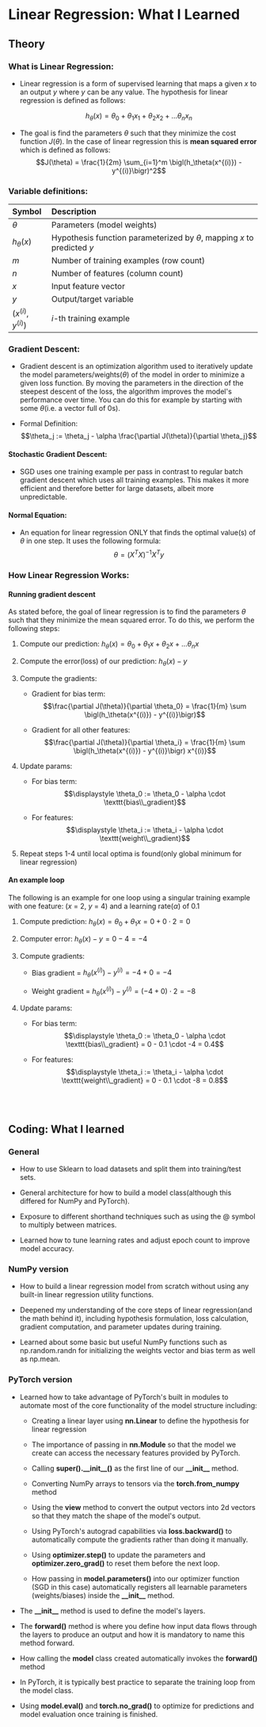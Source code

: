 # Linear Regression: What I Learned

## Theory

### What is Linear Regression:

- Linear regression is a form of supervised learning that maps a given
  $x$ to an output $y$ where $y$ can be any value. The hypothesis for
  linear regression is defined as follows:
  
  $$
  h_{\theta}(x) = \theta_0 + {\theta_1}{x_1} + {\theta_2}{x_2} + \dots {\theta_n}x_n
  $$

- The goal is find the parameters $\theta$ such that they minimize the
  cost function $J(\theta)$. In the case of linear regression this is
  **mean squared error** which is defined as follows:
  $$J(\theta) = \frac{1}{2m} \sum_{i=1}^m \bigl(h_\theta(x^{(i)}) - y^{(i)}\bigr)^2$$

### Variable definitions:

| Symbol             | Description                                                     |
|:-------------------|:----------------------------------------------------------------|
| $\theta$           | Parameters (model weights)                                      |
| $h_{\theta}(x)$    | Hypothesis function parameterized by $\theta$, mapping $x$ to predicted $y$ |
| $m$                | Number of training examples (row count)                        |
| $n$                | Number of features (column count)                              |
| $x$                | Input feature vector                                            |
| $y$                | Output/target variable                                          |
| $(x^{(i)}, y^{(i)})$| $i$-th training example                                        |


### Gradient Descent:

- Gradient descent is an optimization algorithm used to iteratively
  update the model parameters/weights($\theta$) of the model in order to
  minimize a given loss function. By moving the parameters in the
  direction of the steepest descent of the loss, the algorithm improves
  the model's performance over time. You can do this for example by
  starting with some $\theta$(i.e. a vector full of 0s).

- Formal Definition:
  $$\theta_j := \theta_j - \alpha \frac{\partial J(\theta)}{\partial \theta_j}$$

#### Stochastic Gradient Descent:

- SGD uses one training example per pass in contrast to regular batch
  gradient descent which uses all training examples. This makes it more
  efficient and therefore better for large datasets, albeit more
  unpredictable.

#### Normal Equation:

- An equation for linear regression ONLY that finds the optimal value(s)
  of $\theta$ in one step. It uses the following formula:
  $$\theta = (X^{T}X)^{-1}X^{T}y$$

### How Linear Regression Works:

#### Running gradient descent

As stated before, the goal of linear regression is to find the
parameters $\theta$ such that they minimize the mean squared error. To
do this, we perform the following steps:

1.  Compute our prediction:
    $h_\theta(x) = \theta_0 + \theta_1x + \theta_2x + \dots \theta_nx$

2.  Compute the error(loss) of our prediction: $h_\theta(x) - y$

3.  Compute the gradients:

    - Gradient for bias term:
      $$\frac{\partial J(\theta)}{\partial \theta_0} = \frac{1}{m} \sum \bigl(h_\theta(x^{(i)}) - y^{(i)}\bigr)$$

    - Gradient for all other features:
      $$\frac{\partial J(\theta)}{\partial \theta_i} = \frac{1}{m} \sum \bigl(h_\theta(x^{(i)}) - y^{(i)}\bigr) x^{(i)}$$

4.  Update params:

    - For bias term:
      $$\displaystyle \theta_0 := \theta_0 - \alpha \cdot \texttt{bias\\_gradient}$$

    - For features:
      $$\displaystyle \theta_i := \theta_i - \alpha \cdot \texttt{weight\\_gradient}$$

5.  Repeat steps 1-4 until local optima is found(only global minimum for
    linear regression)

#### An example loop

The following is an example for one loop using a singular training
example with one feature: ($x$ = 2, $y$ = 4) and a learning
rate($\alpha$) of 0.1

1.  Compute prediction:
    $h_\theta(x) = \theta_0 + \theta_1x = 0 + 0 \cdot 2 = 0$

2.  Computer error: $h_\theta(x) - y = 0 - 4 = -4$

3.  Compute gradients:

    - Bias gradient = $h_\theta(x^{(i)}) - y^{(i)} = -4 + 0 = -4$

    - Weight gradient =
      $h_\theta(x^{(i)}) - y^{(i)} = (-4 + 0) \cdot 2 = -8$

4.  Update params:

    - For bias term:
      $$\displaystyle \theta_0 := \theta_0 - \alpha \cdot \texttt{bias\\_gradient} = 0 - 0.1 \cdot -4 = 0.4$$

    - For features:
      $$\displaystyle \theta_i := \theta_i - \alpha \cdot \texttt{weight\\_gradient} = 0 - 0.1 \cdot -8 = 0.8$$




  <br></br>

## Coding: What I learned

### General

- How to use Sklearn to load datasets and split them into training/test
  sets.

- General architecture for how to build a model class(although this
  differed for NumPy and PyTorch).

- Exposure to different shorthand techniques such as using the @ symbol
  to multiply between matrices.

- Learned how to tune learning rates and adjust epoch count to improve
  model accuracy.

### NumPy version

- How to build a linear regression model from scratch without using any
  built-in linear regression utility functions.

- Deepened my understanding of the core steps of linear regression(and
  the math behind it), including hypothesis formulation, loss
  calculation, gradient computation, and parameter updates during
  training.

- Learned about some basic but useful NumPy functions such as
  np.random.randn for initializing the weights vector and bias term as
  well as np.mean.

### PyTorch version

- Learned how to take advantage of PyTorch's built in modules to
  automate most of the core functionality of the model structure
  including:

  - Creating a linear layer using **nn.Linear** to define the hypothesis
    for linear regression

  - The importance of passing in **nn.Module** so that the model we
    create can access the necessary features provided by PyTorch.

  - Calling **super().\_\_init\_\_()** as the first line of our
    **\_\_init\_\_** method.

  - Converting NumPy arrays to tensors via the **torch.from_numpy**
    method

  - Using the **view** method to convert the output vectors into 2d
    vectors so that they match the shape of the model's output.

  - Using PyTorch's autograd capabilities via **loss.backward()** to\
    automatically compute the gradients rather than doing it manually.

  - Using **optimizer.step()** to update the parameters and
    **optimizer.zero_grad()** to reset them before the next loop.

  - How passing in **model.parameters()** into our optimizer function
    (SGD in this case) automatically registers all learnable parameters
    (weights/biases) inside the **\_\_init\_\_** method.

- The **\_\_init\_\_** method is used to define the model's layers.

- The **forward()** method is where you define how input data flows
  through the layers to produce an output and how it is mandatory to
  name this method forward.

- How calling the **model** class created automatically invokes the
  **forward()** method

- In PyTorch, it is typically best practice to separate the training
  loop from the model class.

- Using **model.eval()** and **torch.no_grad()** to optimize for
  predictions and model evaluation once training is finished.











